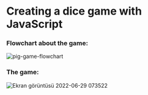 # Creating a dice game with JavaScript
 
 
 ### Flowchart about the game:
 ![pig-game-flowchart](https://user-images.githubusercontent.com/94050348/176352695-cac989ab-9bcb-4050-b8d6-f2c0e3d9c9f3.png)

 
 
 ### The game:
![Ekran görüntüsü 2022-06-29 073522](https://user-images.githubusercontent.com/94050348/176352647-419b9cb1-89d3-4f3a-8f6e-e4735d124e03.png)
